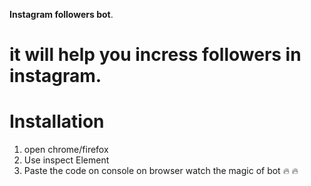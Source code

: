 **Instagram followers bot**.
# it will help you incress followers in instagram.
# Installation 
1. open chrome/firefox
2. Use inspect Element
3. Paste the code on console on browser watch the magic of bot :fire: :fire:
